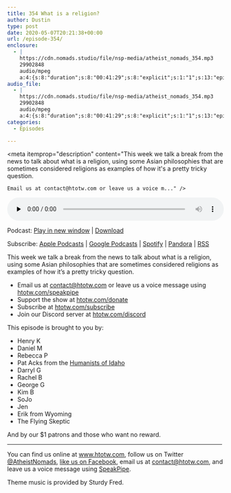 ```yaml
---
title: 354 What is a religion?
author: Dustin
type: post
date: 2020-05-07T20:21:38+00:00
url: /episode-354/
enclosure:
  - |
    https://cdn.nomads.studio/file/nsp-media/atheist_nomads_354.mp3
    29902848
    audio/mpeg
    a:4:{s:8:"duration";s:8:"00:41:29";s:8:"explicit";s:1:"1";s:13:"episode_title";s:19:"What is a religion?";s:10:"episode_no";s:3:"354";}
audio_file:
  - |
    https://cdn.nomads.studio/file/nsp-media/atheist_nomads_354.mp3
    29902848
    audio/mpeg
    a:4:{s:8:"duration";s:8:"00:41:29";s:8:"explicit";s:1:"1";s:13:"episode_title";s:19:"What is a religion?";s:10:"episode_no";s:3:"354";}
categories:
  - Episodes

---
```

<div itemscope itemtype="http://schema.org/AudioObject">
  <meta itemprop="name" content="354 What is a religion?" />
  
  <meta itemprop="uploadDate" content="2020-05-07T14:21:38-06:00" />
  
  <meta itemprop="encodingFormat" content="audio/mpeg" />
  
  <meta itemprop="duration" content="PT41M29S" />
  
  <meta itemprop="description" content="This week we talk a break from the news to talk about what is a religion, using some Asian philosophies that are sometimes considered religions as examples of how it's a pretty tricky question.



 	Email us at contact@htotw.com or leave us a voice m..." />
  
  <meta itemprop="contentUrl" content="https://dts.podtrac.com/redirect.mp3/cdn.nomads.studio/file/nsp-media/atheist_nomads_354.mp3" />
  
  <meta itemprop="contentSize" content="28.5" />
  </p> 
  
  <div class="powerpress_player" id="powerpress_player_8617">
    <audio class="wp-audio-shortcode" id="audio-4341-361" preload="none" style="width: 100%;" controls="controls"><source type="audio/mpeg" src="https://dts.podtrac.com/redirect.mp3/cdn.nomads.studio/file/nsp-media/atheist_nomads_354.mp3?_=361" /><a href="https://dts.podtrac.com/redirect.mp3/cdn.nomads.studio/file/nsp-media/atheist_nomads_354.mp3">https://dts.podtrac.com/redirect.mp3/cdn.nomads.studio/file/nsp-media/atheist_nomads_354.mp3</a></audio>
  </div>
</div>

<p class="powerpress_links powerpress_links_mp3">
  Podcast: <a href="https://dts.podtrac.com/redirect.mp3/cdn.nomads.studio/file/nsp-media/atheist_nomads_354.mp3" class="powerpress_link_pinw" target="_blank" title="Play in new window" onclick="return powerpress_pinw('https://htotw.com/?powerpress_pinw=4341-podcast');" rel="nofollow">Play in new window</a> | <a href="https://dts.podtrac.com/redirect.mp3/cdn.nomads.studio/file/nsp-media/atheist_nomads_354.mp3" class="powerpress_link_d" title="Download" rel="nofollow" download="atheist_nomads_354.mp3">Download</a>
</p>

<p class="powerpress_links powerpress_subscribe_links">
  Subscribe: <a href="https://podcasts.apple.com/us/podcast/humanists-take-on-the-world/id530050098?mt=2&ls=1" class="powerpress_link_subscribe powerpress_link_subscribe_itunes" target="_blank" title="Subscribe on Apple Podcasts" rel="nofollow">Apple Podcasts</a> | <a href="https://www.google.com/podcasts?feed=aHR0cDovL2F0aGVpc3Rub21hZHMubGlic3luLmNvbS9yc3M%3D" class="powerpress_link_subscribe powerpress_link_subscribe_googleplay" target="_blank" title="Subscribe on Google Podcasts" rel="nofollow">Google Podcasts</a> | <a href="https://open.spotify.com/show/3LzK2xZGike6Tc1GEMtMbr?si=LieN9SNuTpq96smuaUsH8A" class="powerpress_link_subscribe powerpress_link_subscribe_spotify" target="_blank" title="Subscribe on Spotify" rel="nofollow">Spotify</a> | <a href="https://www.pandora.com/podcast/atheist-nomads/PC:10122?corr=62071012&part=ug" class="powerpress_link_subscribe powerpress_link_subscribe_pandora" target="_blank" title="Subscribe on Pandora" rel="nofollow">Pandora</a> | <a href="https://htotw.com/feed/podcast/" class="powerpress_link_subscribe powerpress_link_subscribe_rss" target="_blank" title="Subscribe via RSS" rel="nofollow">RSS</a>
</p>

This week we talk a break from the news to talk about what is a religion, using some Asian philosophies that are sometimes considered religions as examples of how it&#8217;s a pretty tricky question.

<!--more-->

  * Email us at <a href="mailto:contact@htotw.com” target=" rel="noopener noreferrer">contact@htotw.com</a> or leave us a voice message using <a href="https://htotw.com/speakpipe" target="_blank" rel="noopener noreferrer">htotw.com/speakpipe</a>
  * Support the show at <a href="https://htotw.com/donate" target="_blank" rel="payment noopener noreferrer">htotw.com/donate</a>
  * Subscribe at <a href="https://htotw.com/subscribe" target="_blank" rel="noopener noreferrer">htotw.com/subscribe</a>
  * Join our Discord server at <a href="https://htotw.com/discord" target="_blank" rel="noopener noreferrer">htotw.com/discord</a>

This episode is brought to you by:

  * Henry K
  * Daniel M
  * Rebecca P
  * Pat Acks from the <a href="https://www.humanistsofidaho.org" target="_blank" rel="noopener noreferrer">Humanists of Idaho</a>
  * Darryl G
  * Rachel B
  * George G
  * Kim B
  * SoJo
  * Jen
  * Erik from Wyoming
  * The Flying Skeptic

And by our $1 patrons and those who want no reward.

<hr width="500" />

You can find us online at <a href="https://www.htotw.com/" target="_blank" rel="noopener noreferrer">www.htotw.com</a>, follow us on Twitter <a href="https://twitter.com/AtheistNomads" target="_blank" rel="noopener noreferrer">@AtheistNomads</a>, <a href="https://htotw.com/facebook" target="_blank" rel="noopener noreferrer">like us on Facebook</a>, email us at <contact@htotw.com>, and leave us a voice message using <a href="https://htotw.com/speakpipe" target="_blank" rel="noopener noreferrer">SpeakPipe</a>.

Theme music is provided by Sturdy Fred.